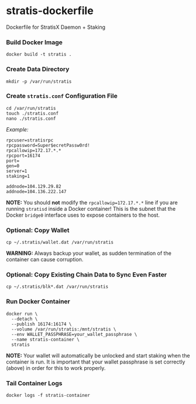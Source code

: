 # stratis-dockerfile
Dockerfile for StratisX Daemon + Staking

### Build Docker Image
    docker build -t stratis .
    
### Create Data Directory
    mkdir -p /var/run/stratis

### Create `stratis.conf` Configuration File
    cd /var/run/stratis
    touch ./stratis.conf
    nano ./stratis.conf
    
*Example:*
```
rpcuser=stratisrpc
rpcpassword=Super$ecretPassw0rd!
rpcallowip=172.17.*.*
rpcport=16174
port=
gen=0
server=1
staking=1

addnode=104.129.29.82
addnode=104.136.222.147
```

**NOTE:** You should **not** modify the `rpcallowip=172.17.*.*` line if you are running `stratisd` inside a Docker container! This is the subnet that the Docker `bridge0` interface uses to expose containers to the host.

### Optional: Copy Wallet
    cp ~/.stratis/wallet.dat /var/run/stratis

**WARNING:** Always backup your wallet, as sudden termination of the container can cause corruption.

### Optional: Copy Existing Chain Data to Sync Even Faster
    cp ~/.stratis/blk*.dat /var/run/stratis
    
### Run Docker Container
    docker run \
      --detach \
      --publish 16174:16174 \
      --volume /var/run/stratis:/mnt/stratis \
      --env WALLET_PASSPHRASE=your_wallet_passphrase \
      --name stratis-container \
      stratis
      
**NOTE:** Your wallet will automatically be unlocked and start staking when the container is run. It is important that your wallet passphrase is set correctly (above) in order for this to work properly.

### Tail Container Logs
    docker logs -f stratis-container
